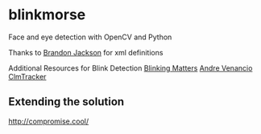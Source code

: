 # blinkmorse
Face and eye detection with OpenCV and Python

Thanks to [Brandon Jackson](https://github.com/brandonjackson/nap-alert) for xml definitions 

Additional Resources for Blink Detection
[Blinking Matters](https://www.blinkingmatters.com/features)
[Andre Venancio](http://andrevenancio.com/eye-blink-detection/)
[ClmTracker](https://github.com/auduno/clmtrackr)

## Extending the solution
http://compromise.cool/
